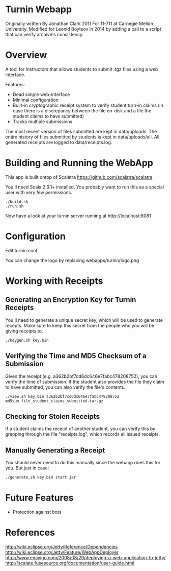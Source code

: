 Turnin Webapp
=============

Originally written By Jonathan Clark 2011
For 11-711 at Carnegie Mellon University. 
Modified for Leonid Boytsov in 2014 by adding
a call to a script that can verify archive's consistency.


Overview
========

A tool for instructors that allows students to submit .tgz files using a web interface.

Features:

* Dead simple web-interface
* Minimal configuration
* Built-in cryptographic receipt system to verify student turn-in claims (in case there is a discrepancy between the file on-disk and a file the student claims to have submitted)
* Tracks multiple submissions

The most recent version of files submitted are kept in data/uploads. The entire history of files submitted by students is kept in data/uploads/all. All generated receipts are logged to data/receipts.log.


Building and Running the WebApp
===============================

This app is built ontop of Scalatra https://github.com/scalatra/scalatra

You'll need Scala 2.9.1+ installed. You probably want to run this as a special user with very few permissions.

```
./build.sh
./run.sh
```

Now have a look at your turnin server running at http://localhost:8081


Configuration
=============

Edit turnin.conf

You can change the logo by replacing webapps/turnin/logo.png


Working with Receipts
=====================

Generating an Encryption Key for Turnin Receipts
------------------------------------------------

You'll need to generate a unique secret key, which will be used to generate recepts. Make sure to keep this secret from the people who you will be giving receipts to.

```
./keygen.sh key.bin
```

Verifying the Time and MD5 Checksum of a Submission
---------------------------------------------------

Given the receipt (e.g. a362b2bf7cd6dc646e7fabc478208752), you can verify the time of submission.
If the student also provides the file they claim to have submitted, you can also verify the file's contents.

```
./view.sh key.bin a362b2bf7cd6dc646e7fabc478208752
md5sum file_student_claims_submitted.tar.gz
```

Checking for Stolen Receipts
----------------------------

If a student claims the receipt of another student, you can verify this by grepping through the file "receipts.log",
which records all issued receipts.

Manually Generating a Receipt
-----------------------------

You should never need to do this manually since the webapp does this for you. But just in case:

```bash
./generate.sh key.bin start.jar
```

Future Features
===============

* Protection against bots


References
==========

http://wiki.eclipse.org/Jetty/Reference/Dependencies
http://wiki.eclipse.org/Jetty/Feature/WebAppDeployer
http://www.enavigo.com/2008/08/29/deploying-a-web-application-to-jetty/
http://scalate.fusesource.org/documentation/user-guide.html
